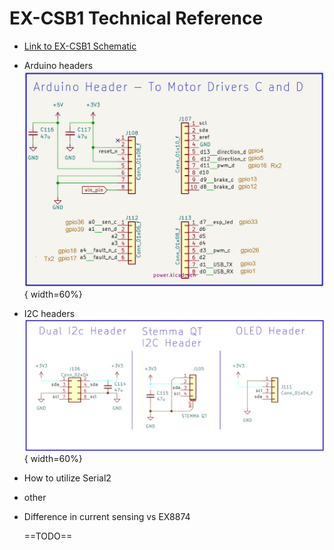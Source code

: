 # EX-CSB1 Technical Reference

- [Link to EX-CSB1 Schematic](/_static/images/schematics/csb1-schematic.pdf)

- Arduino headers  
  ![EX-CSB1 headers](/_static/images/ex-csb1/csb1-arduino-headers.png){ width=60%}

- I2C headers  
  ![EX-CSB1 I2C headers](/_static/images/ex-csb1/i2c-headers-csb1.png){ width=60%}

- How to utilize Serial2

- other

- Difference in current sensing vs EX8874

  ==TODO==
  